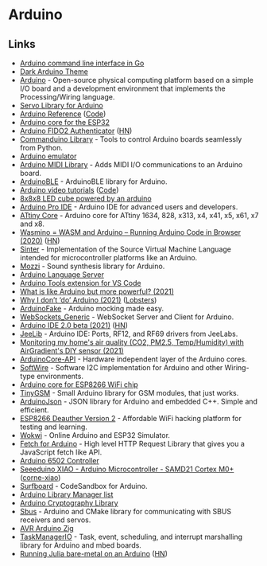 # Arduino

## Links

- [Arduino command line interface in Go](https://github.com/arduino/arduino-cli)
- [Dark Arduino Theme](https://github.com/jeffThompson/DarkArduinoTheme)
- [Arduino](https://github.com/arduino/Arduino) - Open-source physical computing platform based on a simple I/O board and a development environment that implements the Processing/Wiring language.
- [Servo Library for Arduino](https://github.com/arduino-libraries/Servo)
- [Arduino Reference](https://www.arduino.cc/reference/en/) ([Code](https://github.com/arduino/reference-en))
- [Arduino core for the ESP32](https://github.com/espressif/arduino-esp32)
- [Arduino FIDO2 Authenticator](https://en.ovcharov.me/2020/06/29/uru-card-arduino-fido2-authenticator/) ([HN](https://news.ycombinator.com/item?id=23676006))
- [Commanduino Library](https://github.com/croningp/commanduino) - Tools to control Arduino boards seamlessly from Python.
- [Arduino emulator](https://github.com/ghewgill/emulino)
- [Arduino MIDI Library](https://github.com/FortySevenEffects/arduino_midi_library) - Adds MIDI I/O communications to an Arduino board.
- [ArduinoBLE](https://github.com/arduino-libraries/ArduinoBLE) - ArduinoBLE library for Arduino.
- [Arduino video tutorials](https://arduino-tutorials.net/) ([Code](https://github.com/BasOnTech/Arduino-Beginners-EN))
- [8x8x8 LED cube powered by an arduino](https://github.com/itsharryle/LED_CUBE)
- [Arduino Pro IDE](https://github.com/arduino/arduino-pro-ide) - Arduino IDE for advanced users and developers.
- [ATtiny Core](https://github.com/SpenceKonde/ATTinyCore) - Arduino core for ATtiny 1634, 828, x313, x4, x41, x5, x61, x7 and x8.
- [Wasmino = WASM and Arduino – Running Arduino Code in Browser (2020)](https://blog.yifangu.com/2020/12/30/wasmino-wasm-arduino-running-arduino-code-in-browser/) ([HN](https://news.ycombinator.com/item?id=25581081))
- [Sinter](https://github.com/source-academy/sinter) - Implementation of the Source Virtual Machine Language intended for microcontroller platforms like an Arduino.
- [Mozzi](https://sensorium.github.io/Mozzi/) - Sound synthesis library for Arduino.
- [Arduino Language Server](https://github.com/arduino/arduino-language-server)
- [Arduino Tools extension for VS Code](https://github.com/arduino/vscode-arduino-tools)
- [What is like Arduino but more powerful? (2021)](https://www.reddit.com/r/embedded/comments/ly1pkl/what_is_like_arduino_but_more_powerful/)
- [Why I don’t ‘do’ Arduino (2021)](http://www.mattmillman.com/why-i-dont-do-arduino/) ([Lobsters](https://lobste.rs/s/x0jdod/why_i_don_t_do_arduino))
- [ArduinoFake](https://github.com/FabioBatSilva/ArduinoFake) - Arduino mocking made easy.
- [WebSockets_Generic](https://github.com/khoih-prog/WebSockets_Generic) - WebSocket Server and Client for Arduino.
- [Arduino IDE 2.0 beta (2021)](https://blog.arduino.cc/2021/03/01/announcing-the-arduino-ide-2-0-beta/) ([HN](https://news.ycombinator.com/item?id=27123410))
- [JeeLib](https://github.com/jeelabs/jeelib) - Arduino IDE: Ports, RF12, and RF69 drivers from JeeLabs.
- [Monitoring my home's air quality (CO2, PM2.5, Temp/Humidity) with AirGradient's DIY sensor (2021)](https://www.jeffgeerling.com/blog/2021/airgradient-diy-air-quality-monitor-co2-pm25)
- [ArduinoCore-API](https://github.com/arduino/ArduinoCore-API) - Hardware independent layer of the Arduino cores.
- [SoftWire](https://github.com/stevemarple/SoftWire) - Software I2C implementation for Arduino and other Wiring-type environments.
- [Arduino core for ESP8266 WiFi chip](https://github.com/esp8266/Arduino)
- [TinyGSM](https://github.com/vshymanskyy/TinyGSM) - Small Arduino library for GSM modules, that just works.
- [ArduinoJson](https://github.com/bblanchon/ArduinoJson) - JSON library for Arduino and embedded C++. Simple and efficient.
- [ESP8266 Deauther Version 2](https://github.com/SpacehuhnTech/esp8266_deauther) - Affordable WiFi hacking platform for testing and learning.
- [Wokwi](https://wokwi.com/) - Online Arduino and ESP32 Simulator.
- [Fetch for Arduino](https://github.com/instanceofMA/arduino-fetch) - High level HTTP Request Library that gives you a JavaScript fetch like API.
- [Arduino 6502 Controller](https://github.com/billziss-gh/arduino-6502ctl)
- [Seeeduino XIAO - Arduino Microcontroller - SAMD21 Cortex M0+](https://www.seeedstudio.com/Seeeduino-XIAO-Arduino-Microcontroller-SAMD21-Cortex-M0+-p-4426.html) ([corne-xiao](https://github.com/lehmanju/corne-xiao))
- [Surfboard](https://sfbd.is/) - CodeSandbox for Arduino.
- [Arduino Library Manager list](https://github.com/arduino/library-registry)
- [Arduino Cryptography Library](https://github.com/rweather/arduinolibs)
- [Sbus](https://github.com/bolderflight/sbus) - Arduino and CMake library for communicating with SBUS receivers and servos.
- [AVR Arduino Zig](https://github.com/FireFox317/avr-arduino-zig)
- [TaskManagerIO](https://github.com/davetcc/TaskManagerIO) - Task, event, scheduling, and interrupt marshalling library for Arduino and mbed boards.
- [Running Julia bare-metal on an Arduino](https://seelengrab.github.io/articles/Running%20Julia%20baremetal%20on%20an%20Arduino/) ([HN](https://news.ycombinator.com/item?id=31481895))